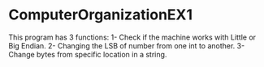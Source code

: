 # ComputerOrganizationEX1

This program has 3 functions: 
1- Check if the machine works with Little or Big Endian.
2- Changing the LSB of number from one int to another.
3- Change bytes from specific location in a string.
